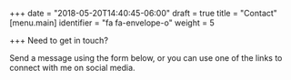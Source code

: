 +++
date = "2018-05-20T14:40:45-06:00"
draft = true
title = "Contact"
[menu.main]
identifier = "fa fa-envelope-o"
weight = 5

+++
Need to get in touch?

Send a message using the form below, or you can use one of the links to connect with me on social media.